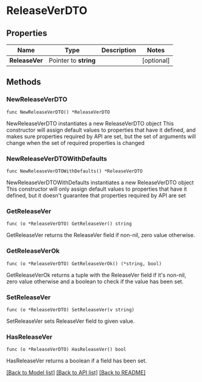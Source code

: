 # ReleaseVerDTO

## Properties

Name | Type | Description | Notes
------------ | ------------- | ------------- | -------------
**ReleaseVer** | Pointer to **string** |  | [optional] 

## Methods

### NewReleaseVerDTO

`func NewReleaseVerDTO() *ReleaseVerDTO`

NewReleaseVerDTO instantiates a new ReleaseVerDTO object
This constructor will assign default values to properties that have it defined,
and makes sure properties required by API are set, but the set of arguments
will change when the set of required properties is changed

### NewReleaseVerDTOWithDefaults

`func NewReleaseVerDTOWithDefaults() *ReleaseVerDTO`

NewReleaseVerDTOWithDefaults instantiates a new ReleaseVerDTO object
This constructor will only assign default values to properties that have it defined,
but it doesn't guarantee that properties required by API are set

### GetReleaseVer

`func (o *ReleaseVerDTO) GetReleaseVer() string`

GetReleaseVer returns the ReleaseVer field if non-nil, zero value otherwise.

### GetReleaseVerOk

`func (o *ReleaseVerDTO) GetReleaseVerOk() (*string, bool)`

GetReleaseVerOk returns a tuple with the ReleaseVer field if it's non-nil, zero value otherwise
and a boolean to check if the value has been set.

### SetReleaseVer

`func (o *ReleaseVerDTO) SetReleaseVer(v string)`

SetReleaseVer sets ReleaseVer field to given value.

### HasReleaseVer

`func (o *ReleaseVerDTO) HasReleaseVer() bool`

HasReleaseVer returns a boolean if a field has been set.


[[Back to Model list]](../README.md#documentation-for-models) [[Back to API list]](../README.md#documentation-for-api-endpoints) [[Back to README]](../README.md)



